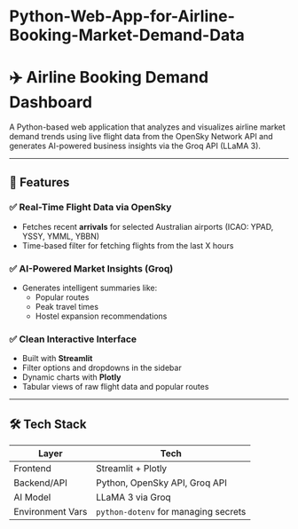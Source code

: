 # Python-Web-App-for-Airline-Booking-Market-Demand-Data
# ✈️ Airline Booking Demand Dashboard

A Python-based web application that analyzes and visualizes airline market demand trends using live flight data from the OpenSky Network API and generates AI-powered business insights via the Groq API (LLaMA 3).

---

## 🔧 Features

### ✅ Real-Time Flight Data via OpenSky
- Fetches recent **arrivals** for selected Australian airports (ICAO: YPAD, YSSY, YMML, YBBN)
- Time-based filter for fetching flights from the last X hours

### ✅ AI-Powered Market Insights (Groq)
- Generates intelligent summaries like:
  - Popular routes
  - Peak travel times
  - Hostel expansion recommendations

### ✅ Clean Interactive Interface
- Built with **Streamlit**
- Filter options and dropdowns in the sidebar
- Dynamic charts with **Plotly**
- Tabular views of raw flight data and popular routes

---

## 🛠 Tech Stack

| Layer            | Tech                                |
|------------------|--------------------------------------|
| Frontend         | Streamlit + Plotly                  |
| Backend/API      | Python, OpenSky API, Groq API       |
| AI Model         | LLaMA 3 via Groq                    |
| Environment Vars | `python-dotenv` for managing secrets|


